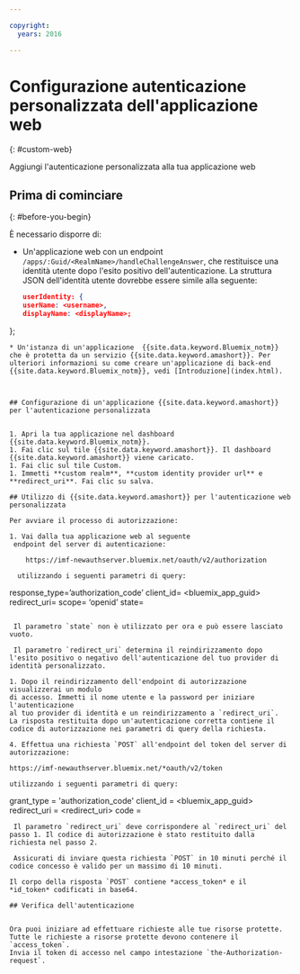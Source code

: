 ```yaml
---

copyright:
  years: 2016

---
```


# Configurazione autenticazione personalizzata dell'applicazione web
{: #custom-web}

Aggiungi l'autenticazione personalizzata alla tua applicazione web

## Prima di cominciare
{: #before-you-begin}

È necessario disporre di:
* Un'applicazione web con un endpoint  `/apps/:Guid/<RealmName>/handleChallengeAnswer`,
che restituisce una identità utente dopo l'esito positivo dell'autenticazione. La struttura JSON dell'identità utente dovrebbe essere simile alla seguente:

   ```json
  userIdentity: {
  userName: <username>,
  displayName: <displayName>;
 };
```
* Un'istanza di un'applicazione  {{site.data.keyword.Bluemix_notm}} che è protetta da un servizio {{site.data.keyword.amashort}}. Per ulteriori informazioni su come creare un'applicazione di back-end {{site.data.keyword.Bluemix_notm}}, vedi [Introduzione](index.html).



## Configurazione di un'applicazione {{site.data.keyword.amashort}} per l'autenticazione personalizzata


1. Apri la tua applicazione nel dashboard {{site.data.keyword.Bluemix_notm}}.
1. Fai clic sul tile {{site.data.keyword.amashort}}. Il dashboard {{site.data.keyword.amashort}} viene caricato.
1. Fai clic sul tile Custom.
1. Immetti **custom realm**, **custom identity provider url** e **redirect_uri**. Fai clic su salva.

## Utilizzo di {{site.data.keyword.amashort}} per l'autenticazione web personalizzata

Per avviare il processo di autorizzazione:

1. Vai dalla tua applicazione web al seguente
 endpoint del server di autenticazione:

    https://imf-newauthserver.bluemix.net/oauth/v2/authorization
  
  utilizzando i seguenti parametri di query:
   ```
   response_type=’authorization_code’
   client_id= <bluemix\_app\_guid>
   redirect_uri= <uri per il reindirizzamento dopo aver ottenuto un codice di autorizzazione>
   scope= ‘openid’
   state= <state>
   ```

    Il parametro `state` non è utilizzato per ora e può essere lasciato vuoto.

    Il parametro `redirect_uri` determina il reindirizzamento dopo l'esito positivo o negativo dell'autenticazione del tuo provider di identità personalizzato.

1. Dopo il reindirizzamento dell'endpoint di autorizzazione visualizzerai un modulo
di accesso. Immetti il nome utente e la password per iniziare l'autenticazione
al tuo provider di identità e un reindirizzamento a `redirect_uri`.
La risposta restituita dopo un'autenticazione corretta contiene il codice di autorizzazione nei parametri di query della richiesta.

4. Effettua una richiesta `POST` all'endpoint del token del server di autorizzazione:

 https://imf-newauthserver.bluemix.net/*oauth/v2/token

 utilizzando i seguenti parametri di query:
 ```
 grant_type = 'authorization_code'
 client_id = <bluemix_app_guid>
 redirect_uri = <redirect_uri>
 code = <authorization code>
 ```
  Il parametro `redirect_uri` deve corrispondere al `redirect_uri` del passo 1. Il codice di autorizzazione è stato restituito dalla richiesta nel passo 2. 
  
  Assicurati di inviare questa richiesta `POST` in 10 minuti perché il codice concesso è valido per un massimo di 10 minuti.

Il corpo della risposta `POST` contiene *access_token* e il
*id_token* codificati in base64.

## Verifica dell'autenticazione


Ora puoi iniziare ad effettuare richieste alle tue risorse protette.
Tutte le richieste a risorse protette devono contenere il `access_token`.
Invia il token di accesso nel campo intestazione `the-Authorization-request`.



